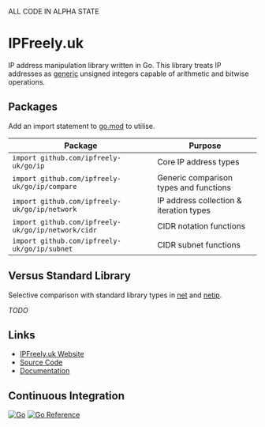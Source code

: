 ALL CODE IN ALPHA STATE

# IPFreely.uk

IP address manipulation library written in Go.
This library treats IP addresses as
[generic](https://go.dev/doc/tutorial/generics)
unsigned integers capable of arithmetic and bitwise operations.

## Packages

Add an import statement to [go.mod](https://go.dev/doc/modules/gomod-ref) to utilise.

| Package                                            | Purpose                                 |
|----------------------------------------------------|-----------------------------------------|
| `import github.com/ipfreely-uk/go/ip`              | Core IP address types                   |
| `import github.com/ipfreely-uk/go/ip/compare`      | Generic comparison types and functions  |
| `import github.com/ipfreely-uk/go/ip/network`      | IP address collection & iteration types |
| `import github.com/ipfreely-uk/go/ip/network/cidr` | CIDR notation functions                 |
| `import github.com/ipfreely-uk/go/ip/subnet`       | CIDR subnet functions                   |

## Versus Standard Library

Selective comparison with standard library types in
[net](https://pkg.go.dev/net@go1.22.2) and [netip](https://pkg.go.dev/net/netip@go1.22.2).

_TODO_

## Links

 - [IPFreely.uk Website](https://ipfreely.uk)
 - [Source Code](https://github.com/ipfreely-uk/go)
 - [Documentation](https://pkg.go.dev/github.com/ipfreely-uk/go)

## Continuous Integration

[![Go](https://github.com/ipfreely-uk/go/actions/workflows/go.yml/badge.svg)](https://github.com/ipfreely-uk/go/actions/workflows/go.yml)
[![Go Reference](https://pkg.go.dev/badge/github.com/ipfreely-uk/go.svg)](https://pkg.go.dev/github.com/ipfreely-uk/go)

